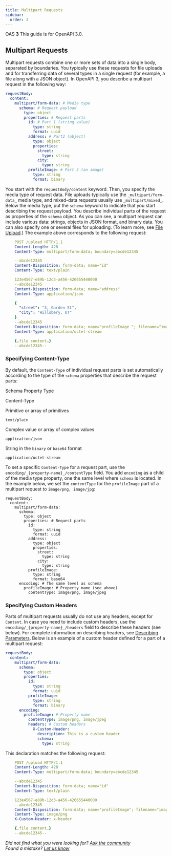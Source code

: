 ```yaml
---
title: Multipart Requests
sidebar:
  order: 3
---
```


OAS **3** This guide is for OpenAPI 3.0.

## Multipart Requests

Multipart requests combine one or more sets of data into a single body, separated by boundaries. You typically use these requests for file uploads and for transferring data of several types in a single request (for example, a file along with a JSON object). In OpenAPI 3, you describe a multipart request in the following way:

```yaml
requestBody:
  content:
    multipart/form-data: # Media type
      schema: # Request payload
        type: object
        properties: # Request parts
          id: # Part 1 (string value)
            type: string
            format: uuid
          address: # Part2 (object)
            type: object
            properties:
              street:
                type: string
              city:
                type: string
          profileImage: # Part 3 (an image)
            type: string
            format: binary
```

You start with the `requestBody/content` keyword. Then, you specify the media type of request data. File uploads typically use the `_multipart/form-data_` media type, and mixed-data requests usually use `_multipart/mixed_`. Below the media type, put the `schema` keyword to indicate that you start describing the request payload. You describe individual parts of the request as properties of the `schema` object. As you can see, a multipart request can include various data: strings, objects in JSON format, and binary data. You can also specify one or several files for uploading. (To learn more, see [File Upload](/specification/describing-request-body/file-upload/).) The example above corresponds to the following request:

```yaml
    POST /upload HTTP/1.1
    Content-Length: 428
    Content-Type: multipart/form-data; boundary=abcde12345

    --abcde12345
    Content-Disposition: form-data; name="id"
    Content-Type: text/plain

    123e4567-e89b-12d3-a456-426655440000
    --abcde12345
    Content-Disposition: form-data; name="address"
    Content-Type: application/json

    {
      "street": "3, Garden St",
      "city": "Hillsbery, UT"
    }
    --abcde12345
    Content-Disposition: form-data; name="profileImage "; filename="image1.png"
    Content-Type: application/octet-stream

    {…file content…}
    --abcde12345--
```

### Specifying Content-Type

By default, the `Content-Type` of individual request parts is set automatically according to the type of the `schema` properties that describe the request parts:

Schema Property Type

Content-Type

Primitive or array of primitives

`text/plain`

Complex value or array of complex values

`application/json`

String in the `binary` or `base64` format

`application/octet-stream`

To set a specific `Content-Type` for a request part, use the `encoding/_{property-name}_/contentType` field. You add `encoding` as a child of the media type property, one the same level where `schema` is located. In the example below, we set the `contentType` for the `profileImage` part of a multipart request to `image/png, image/jpg`:

    requestBody:
      content:
        multipart/form-data:
          schema:
            type: object
            properties: # Request parts
              id:
                type: string
                format: uuid
              address:
                type: object
                properties:
                  street:
                    type: string
                  city:
                    type: string
              profileImage:
                type: string
                format: base64
          encoding: # The same level as schema
            profileImage: # Property name (see above)
              contentType: image/png, image/jpeg

### Specifying Custom Headers

Parts of multipart requests usually do not use any headers, except for `Content`. In case you need to include custom headers, use the `encoding/_{property-name}_/headers` field to describe these headers (see below). For complete information on describing headers, see [Describing Parameters](/specification/describing-parameters/). Below is an example of a custom header defined for a part of a multipart request:

```yaml
requestBody:
  content:
    multipart/form-data:
      schema:
        type: object
        properties:
          id:
            type: string
            format: uuid
          profileImage:
            type: string
            format: binary
      encoding:
        profileImage: # Property name
          contentType: image/png, image/jpeg
          headers: # Custom headers
            X-Custom-Header:
              description: This is a custom header
              schema:
                type: string
```

This declaration matches the following request:

```yaml
    POST /upload HTTP/1.1
    Content-Length: 428
    Content-Type: multipart/form-data; boundary=abcde12345

    --abcde12345
    Content-Disposition: form-data; name="id"
    Content-Type: text/plain

    123e4567-e89b-12d3-a456-426655440000
    --abcde12345
    Content-Disposition: form-data; name="profileImage"; filename="image1.png"
    Content-Type: image/png
    X-Custom-Header: x-header

    {…file content…}
    --abcde12345--
```

_Did not find what you were looking for? [Ask the community](https://community.smartbear.com/t5/Swagger-Open-Source-Tools/bd-p/SwaggerOSTools)  
Found a mistake? [Let us know](https://github.com/swagger-api/swagger.io/issues)_
